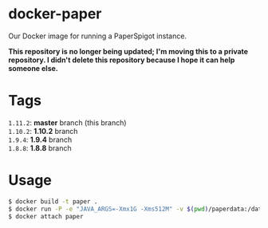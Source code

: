 # docker-paper
Our Docker image for running a PaperSpigot instance.

**This repository is no longer being updated; I'm moving this to a private repository. I didn't delete this repository because I hope it can help someone else.**

# Tags
`1.11.2`: **master** branch (this branch)  
`1.10.2`: **1.10.2** branch  
`1.9.4`: **1.9.4** branch  
`1.8.8`: **1.8.8** branch  

# Usage
```bash
$ docker build -t paper .
$ docker run -P -e "JAVA_ARGS=-Xmx1G -Xms512M" -v $(pwd)/paperdata:/data -itd --name my-paper paper
$ docker attach paper
```
